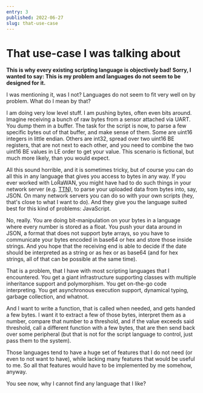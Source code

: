 ```yaml
---
entry: 3
published: 2022-06-27
slug: that-use-case
---
```


# That use-case I was talking about

__This is why every existing scripting language is objectively bad! 
Sorry, I wanted to say: This is my problem and languages do not seem to be designed for it.__

I was mentioning it, was I not? Languages do not seem to fit very well on by problem.
What do I mean by that?

I am doing very low level stuff. I am pushing bytes, often even bits around. Imagine 
receiving a bunch of raw bytes from a sensor attached via UART. You dump them in 
a buffer. The task for the script is now, to parse a few specific bytes out of that 
buffer, and make sense of them. Some are uint16 integers in little endian. Others are 
int32, spread over two uint16 BE registers, that are not next to each other, and you 
need to combine the two uint16 BE values in LE order to get your value. This scenario 
is fictional, but much more likely, than you would expect.

All this sound horrible, and it is sometimes tricky, but of course you can do all this 
in any language that gives you access to bytes in any way. If you ever worked with 
LoRaWAN, you might have had to do such things in your network server (e.g. [TTN][ttn]), 
to parse your uploaded data from bytes into, say, JSON. On many network servers you 
can do so with your own scripts (hey, that's close to what I want to do). And they give 
you the language suited best for this kind of problems: JavaScript.

No, really. You are doing bit-manipulation on your bytes in a language where every 
number is stored as a float. You push your data around in JSON, a format that does 
not support byte arrays, so you have to communicate your bytes encoded in base64 or 
hex and store those inside strings. And you hope that the receiving end is able to 
decide if the date should be interpreted as a string or as hex or as base64 (and for 
hex strings, all of that can be possible at the same time).

That is a problem, that I have with most scripting languages that I encountered. 
You get a giant infrastructure supporting classes with multiple inheritance support 
and polymorphism. You get on-the-go code interpreting. You get asynchronous execution 
support, dynamical typing, garbage collection, and whatnot. 

And I want to write a function, that is called when needed, and gets handed a few
bytes. I want it to extract a few of those bytes, interpret them as a number, 
compare that number to a threshold, and if the value exceeds said threshold, 
call a different function with a few bytes, that are then send back over some 
peripheral (but that is not for the script language to control, just pass them 
to the system).

Those languages tend to have a huge set of features that I do not need (or even to not 
want to have), while lacking many features that would be useful to me. So all that 
features would have to be implemented by me somehow, anyway.

You see now, why I cannot find any language that I like?

[ttn]: https://www.thethingsnetwork.org/

